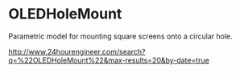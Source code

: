 # OLEDHoleMount
Parametric model for mounting square screens onto a circular hole.


http://www.24hourengineer.com/search?q=%22OLEDHoleMount%22&max-results=20&by-date=true

